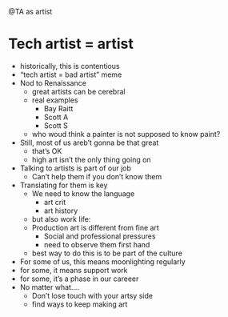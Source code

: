 @TA as artist
# Tech artist = artist
* historically, this is contentious
* “tech artist = bad artist” meme
* Nod to Renaissance
	* great artists can be cerebral
	* real examples
		* Bay Raitt
		* Scott A
		* Scott S
	* who woud think a painter is not supposed to know paint?
* Still, most of us areb’t gonna be that great
	* that’s OK
	* high art isn’t the only thing going on
* Talking to artists is part of our job
	* Can’t help them if you don’t know them
* Translating for them is key
	* We need to know the language
		* art crit
		* art history
	* but also work life:
	* Production art is different from fine art
		* Social and professional pressures
		* need to observe them first hand
	* best way to do this is to be part of the culture
* For some of us, this means moonlighting regularly
* for some, it means support work
* for some, it’s a phase in our careeer
* No matter what….
	* Don’t lose touch with your artsy side
	* find ways to keep making art